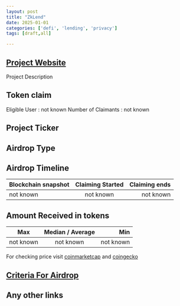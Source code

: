 ```yaml
---
layout: post
title: "ZkLend"
date: 2025-01-01
categories: ['defi', 'lending', 'privacy']
tags: [draft,all]

---
```



## [Project Website](link)

Project Description

## Token claim

Eligible User : not known
Number of Claimants : not known

## Project Ticker

## Airdrop Type

## Airdrop Timeline

| Blockchain snapshot     | Claiming Started           | Claiming ends    |
| ----------------------- |:--------------------------:| ----------------:|
|       not known         |        not known           |   not known      |

## Amount Received in tokens

| Max        |    Median / Average  |       Min    |
| ---------- |:--------------------:| ------------:|
| not known  |     not known        |  not known   |

For checking price visit [coinmarketcap](https://coinmarketcap.com/currencies/) and [coingecko](https://www.coingecko.com/en/coins/)

## [Criteria For Airdrop](link)

## Any other links
